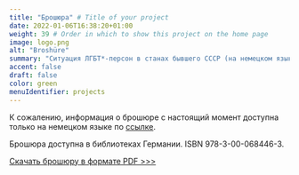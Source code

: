 ```yaml
---
title: "Брошюра" # Title of your project
date: 2022-01-06T16:38:20+01:00
weight: 39 # Order in which to show this project on the home page
image: logo.png
alt: "Broshüre"
summary: "Ситуация ЛГБТ*-персон в станах бывшего СССР (на немецком языке), 2021"
accent: false
draft: false
color: green
menuIdentifier: projects
---
```

К сожалению, информация о брошюре с настоящий момент доступна только на немецком языке по [ссылке](/de/projects/broschuere2021/).

Брошюра доступна в библиотеках Германии. ISBN 978-3-00-068446-3.

[Скачать брошюру в формате PDF >>>](http://quarteera.de/Quarteera_Die%20Situation_von_LGBTQ.pdf)